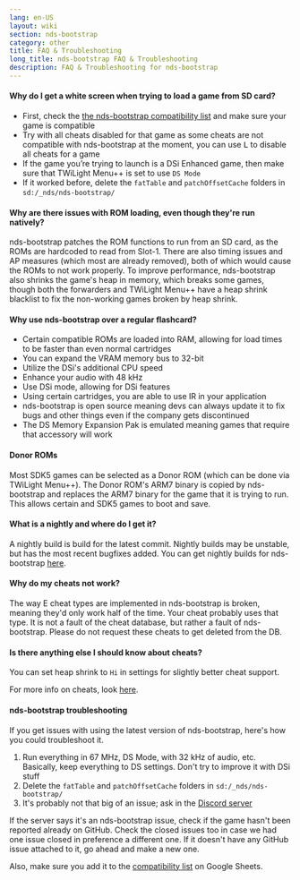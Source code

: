 ```yaml
---
lang: en-US
layout: wiki
section: nds-bootstrap
category: other
title: FAQ & Troubleshooting
long_title: nds-bootstrap FAQ & Troubleshooting
description: FAQ & Troubleshooting for nds-bootstrap
---
```


#### Why do I get a white screen when trying to load a game from SD card?
- First, check the [the nds-bootstrap compatibility list](https://docs.google.com/spreadsheets/d/1LRTkXOUXraTMjg1eedz_f7b5jiuyMv2x6e_jY_nyHSc/htmlview#gid=0) and make sure your game is compatible
- Try with all cheats disabled for that game as some cheats are not compatible with nds-bootstrap at the moment, you can use <kbd class="l">L</kbd> to disable all cheats for a game
- If the game you’re trying to launch is a DSi Enhanced game, then make sure that TWiLight Menu++ is set to use `DS Mode`
- If it worked before, delete the `fatTable` and `patchOffsetCache` folders in `sd:/_nds/nds-bootstrap/`

#### Why are there issues with ROM loading, even though they're run natively?
nds-bootstrap patches the ROM functions to run from an SD card, as the ROMs are hardcoded to read from Slot-1.
There are also timing issues and AP measures (which most are already removed), both of which would cause the ROMs to not work properly.
To improve performance, nds-bootstrap also shrinks the game's heap in memory, which breaks some games, though both the forwarders and TWiLight Menu++ have a heap shrink blacklist to fix the non-working games broken by heap shrink.

#### Why use nds-bootstrap over a regular flashcard?
- Certain compatible ROMs are loaded into RAM, allowing for load times to be faster than even normal cartridges
- You can expand the VRAM memory bus to 32-bit
- Utilize the DSi's additional CPU speed
- Enhance your audio with 48 kHz
- Use DSi mode, allowing for DSi features
- Using certain cartridges, you are able to use IR in your application
- nds-bootstrap is open source meaning devs can always update it to fix bugs and other things even if the company gets discontinued
- The DS Memory Expansion Pak is emulated meaning games that require that accessory will work

#### Donor ROMs
Most SDK5 games can be selected as a Donor ROM (which can be done via TWiLight Menu++). The Donor ROM's ARM7 binary is copied by nds-bootstrap and replaces the ARM7 binary for the game that it is trying to run. This allows certain and SDK5 games to boot and save.

#### What is a nightly and where do I get it?
A nightly build is build for the latest commit. Nightly builds may be unstable, but has the most recent bugfixes added.
You can get nightly builds for nds-bootstrap [here](https://github.com/TWLBot/Builds/raw/master/nds-bootstrap.7z).

#### Why do my cheats not work?
The way E cheat types are implemented in nds-bootstrap is broken, meaning they'd only work half of the time.
Your cheat probably uses that type. It is not a fault of the cheat database, but rather a fault of nds-bootstrap. Please do not request these cheats to get deleted from the DB.

#### Is there anything else I should know about cheats?
You can set heap shrink to `Hi` in settings for slightly better cheat support.

For more info on cheats, look [here](https://wiki.ds-homebrew.com/ds-index/retail-roms#action-replay-cheats).

#### nds-bootstrap troubleshooting
If you get issues with using the latest version of nds-bootstrap, here's how you could troubleshoot it.

1. Run everything in 67 MHz, DS Mode, with 32 kHz of audio, etc. Basically, keep everything to DS settings. Don't try to improve it with DSi stuff
2. Delete the `fatTable` and `patchOffsetCache` folders in `sd:/_nds/nds-bootstrap/`
3. It's probably not that big of an issue; ask in the [Discord server](https://discord.gg/yD3spjv)

If the server says it's an nds-bootstrap issue, check if the game hasn't been reported already on GitHub. Check the closed issues too in case we had one issue closed in preference a different one. If it doesn't have any GitHub issue attached to it, go ahead and make a new one.

Also, make sure you add it to the [compatibility list](https://wiki.ds-homebrew.com/nds-bootstrap/testing) on Google Sheets.

